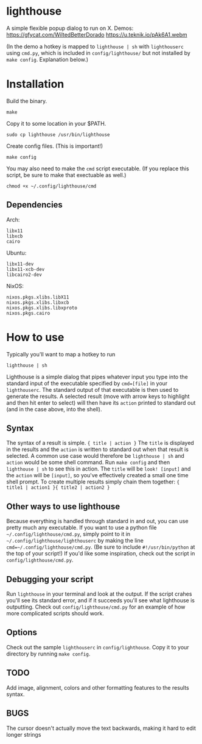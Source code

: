 # lighthouse
A simple flexible popup dialog to run on X. Demos: https://gfycat.com/WiltedBetterDorado https://u.teknik.io/pAk6A1.webm

(In the demo a hotkey is mapped to `lighthouse | sh` with `lighthouserc` using `cmd.py`, which is included in `config/lighthouse/` but not installed by `make config`. Explanation below.)
# Installation

Build the binary.

    make

Copy it to some location in your $PATH.

    sudo cp lighthouse /usr/bin/lighthouse

Create config files. (This is important!)

    make config
    
You may also need to make the `cmd` script executable.  (If you replace this script, be sure to make that exectuable as well.)

    chmod +x ~/.config/lighthouse/cmd

Dependencies
---

Arch:

    libx11
    libxcb
    cairo

Ubuntu:

    libx11-dev
    libx11-xcb-dev
    libcairo2-dev

NixOS:

    nixos.pkgs.xlibs.libX11
    nixos.pkgs.xlibs.libxcb
    nixos.pkgs.xlibs.libxproto
    nixos.pkgs.cairo

# How to use
Typically you'll want to map a hotkey to run

    lighthouse | sh

Lighthouse is a simple dialog that pipes whatever input you type into
the standard input of the executable specified by `cmd=[file]` in your
`lighthouserc`. The standard output of that executable is then used to
generate the results.  A selected result (move with arrow keys to highlight
and then hit enter to select) will then have its `action`
printed to standard out (and in the case above, into the shell).

Syntax
---
The syntax of a result is simple.
`{ title | action }`
The `title` is displayed in the results and the `action` is written to standard out
when that result is selected.  A common use case would therefore be
`lighthouse | sh` and `action` would be some shell command.  Run `make config` and then
`lighthouse | sh` to see this in action.  The `title` will be `look! [input]` and the
`action` will be `[input]`, so you've effectively created a small one time shell prompt.
To create multiple results simply chain them together: `{ title1 | action1 }{ title2 | action2 }`

Other ways to use lighthouse
---
Because everything is handled through standard in and out, you can use pretty much any
executable.  If you want to use a python file `~/.config/lighthouse/cmd.py`, simply point to it in `~/.config/lighthouse/lighthouserc`
by making the line `cmd=~/.config/lighthouse/cmd.py`.  (Be sure to include `#!/usr/bin/python` at the top of your script!)  If you'd like some inspiration, check out the script in `config/lighthouse/cmd.py`.

Debugging your script
---
Run `lighthouse` in your terminal and look at the output.  If the script crahes you'll see its
standard error, and if it succeeds you'll see what lighthouse is outputting.  Check out
`config/lighthouse/cmd.py` for an example of how more complicated scripts should work.

Options
---
Check out the sample `lighthouserc` in `config/lighthouse`.  Copy it to your directory by
running `make config`.

TODO
---
Add image, alignment, colors and other formatting features to the results syntax.

BUGS
---
The cursor doesn't actually move the text backwards, making it hard to edit longer strings
